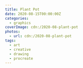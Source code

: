 ```yaml
---
title: Plant Pot
date: 2020-08-15T00:00:00Z
categories:
  - graphics
coverImage: cdn:/2020-08-plant-pot
photos:
  - url: cdn:/2020-08-plant-pot
tags:
  - art
  - creative
  - drawing
  - procreate
---
```

